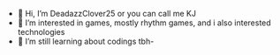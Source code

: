 - 👋 Hi, I’m DeadazzClover25 or you can call me KJ
- 👀 I’m interested in games, mostly rhythm games, and i also interested technologies
- 🌱 I’m still learning about codings tbh-
